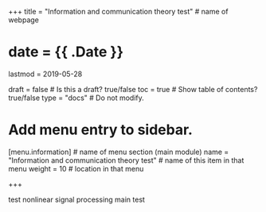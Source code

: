 +++
title = "Information and communication theory test"         # name of webpage

# date = {{ .Date }}
lastmod = 2019-05-28

draft = false  # Is this a draft? true/false
toc = true  # Show table of contents? true/false
type = "docs"  # Do not modify.

# Add menu entry to sidebar.
[menu.information]                       # name of menu section (main module)
  name = "Information and communication theory test"        # name of this item in that menu
  weight = 10                           # location in that menu

+++

test nonlinear signal processing main test
